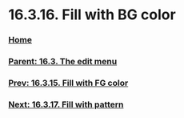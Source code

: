 # 16.3.16. Fill with BG color

### [Home](./00-home.md)
### [Parent: 16.3. The edit menu](./16-03-00-the-edit-menu.md)
### [Prev: 16.3.15. Fill with FG color](./16-03-15-fill-with-fg-color.md)
### [Next: 16.3.17. Fill with pattern](./16-03-17-fill-with-pattern.md)
